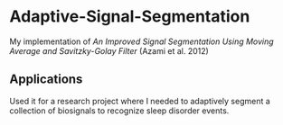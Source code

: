 # Adaptive-Signal-Segmentation

My implementation of *An Improved Signal Segmentation Using Moving Average and Savitzky-Golay Filter* (Azami et al. 2012)

## Applications
Used it for a research project where I needed to adaptively segment a collection of biosignals to recognize sleep disorder events.
